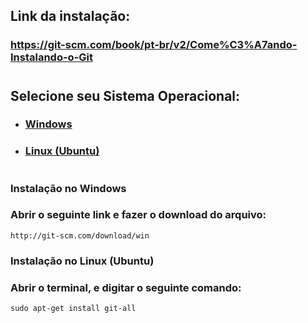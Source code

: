 ## Link da instalação: 

### https://git-scm.com/book/pt-br/v2/Come%C3%A7ando-Instalando-o-Git

#

## **Selecione seu Sistema Operacional**:

- ### [Windows](#windows)
- ### [Linux (Ubuntu)](#ubuntu)

#

### <a id="windows">Instalação no Windows</a>
### Abrir o seguinte link e fazer o download do arquivo:
```
http://git-scm.com/download/win
```


### <a id="ubuntu">Instalação no Linux (Ubuntu)</a>
### Abrir o terminal, e digitar o seguinte comando: 
```
sudo apt-get install git-all
```